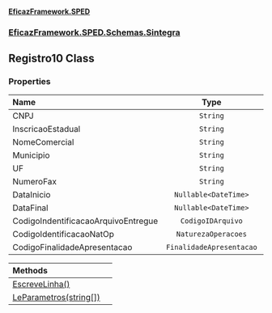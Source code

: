 #### [EficazFramework.SPED](EficazFrameworkSPED.md 'EficazFramework SPED')
### [EficazFramework.SPED.Schemas.Sintegra](EficazFramework.SPED.Schemas.Sintegra.md 'EficazFramework.SPED.Schemas.Sintegra')

## Registro10 Class
### Properties

| Name | Type | |
| :--- | :---: | :--- |
| CNPJ | `String` |  |
| InscricaoEstadual | `String` |  |
| NomeComercial | `String` |  |
| Municipio | `String` |  |
| UF | `String` |  |
| NumeroFax | `String` |  |
| DataInicio | `Nullable<DateTime>` |  |
| DataFinal | `Nullable<DateTime>` |  |
| CodigoIndentificacaoArquivoEntregue | `CodigoIDArquivo` |  |
| CodigoIdentificacaoNatOp | `NaturezaOperacoes` |  |
| CodigoFinalidadeApresentacao | `FinalidadeApresentacao` |  |

| Methods | |
| :--- | :--- |
| [EscreveLinha()](EficazFramework.SPED.Schemas.Sintegra/Registro10/EscreveLinha().md 'EficazFramework.SPED.Schemas.Sintegra.Registro10.EscreveLinha()') | |
| [LeParametros(string[])](EficazFramework.SPED.Schemas.Sintegra/Registro10/LeParametros(string[]).md 'EficazFramework.SPED.Schemas.Sintegra.Registro10.LeParametros(string[])') | |
